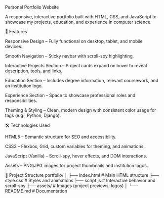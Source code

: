 Personal Portfolio Website

A responsive, interactive portfolio built with HTML, CSS, and JavaScript to showcase my projects, education, and experience in computer science.

📌 Features

Responsive Design – Fully functional on desktop, tablet, and mobile devices.

Smooth Navigation – Sticky navbar with scroll-spy highlighting.

Interactive Projects Section – Project cards expand on hover to reveal description, tools, and links.

Education Section – Includes degree information, relevant coursework, and an institution logo.

Experience Section – Space to showcase professional roles and responsibilities.

Theming & Styling – Clean, modern design with consistent color usage for tags (e.g., Python, Django).

🛠️ Technologies Used

HTML5 – Semantic structure for SEO and accessibility.

CSS3 – Flexbox, Grid, custom variables for theming, and animations.

JavaScript (Vanilla) – Scroll-spy, hover effects, and DOM interactions.

Assets – PNG/JPG images for project thumbnails and institution logos.

📂 Project Structure
portfolio/
│
├── index.html       # Main HTML structure
├── style.css        # Styles and animations
├── script.js        # Interactive behavior and scroll-spy
├── assets/          # Images (project previews, logos)
│
└── README.md        # Documentation
